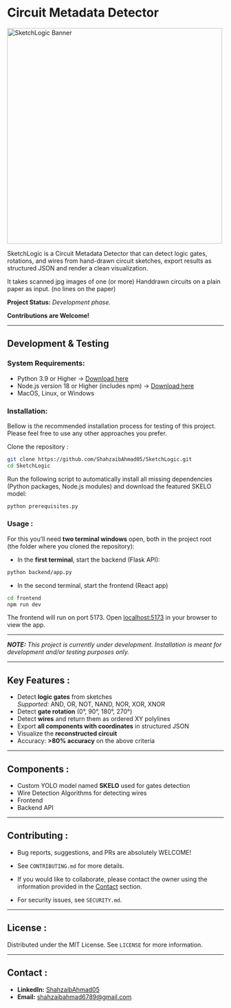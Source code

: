 # Circuit Metadata Detector

<img
  src="https://drive.google.com/uc?export=view&id=1ZD5lsfOeOi-xSQmtKoMcgPF3g8Xy_MFE"
  alt="SketchLogic Banner"
  width="500"
/>


SketchLogic is a Circuit Metadata Detector that can detect logic gates, rotations, and wires from hand-drawn circuit sketches, export results as structured JSON and render a clean visualization.

It takes scanned jpg images of one (or more) Handdrawn circuits on a plain paper as input. (no lines on the paper) 

**Project Status:** *Development phase.* 

**Contributions are Welcome!**

---

## Development & Testing

### System Requirements: 

- Python 3.9 or Higher -> <a href="https://www.python.org/downloads/" target="_blank">Download here</a>
- Node.js version 18 or Higher (includes npm) -> <a href="https://nodejs.org/en/download/" target="_blank">Download here</a>
- MacOS, Linux, or Windows

### Installation:

Bellow is the recommended installation process for testing of this project. Please feel free to use any other approaches you prefer.

Clone the repository :

```bash
git clone https://github.com/ShahzaibAhmad05/SketchLogic.git
cd SketchLogic
````

Run the following script to automatically install all missing dependencies 
(Python packages, Node.js modules) and download the featured SKELO model:

```bash
python prerequisites.py
````

### Usage :

For this you’ll need **two terminal windows** open, both in the project root (the folder where you cloned the repository):

- In the **first terminal**, start the backend (Flask API):


```bash
python backend/app.py
````

- In the second terminal, start the frontend (React app)

```bash
cd frontend
npm run dev
````

The frontend will run on port 5173. Open <a href="http://localhost:5173/" target="_blank">localhost:5173</a> in your browser to view the app.

---

***NOTE:** This project is currently under development. Installation is meant for development and/or testing purposes only.*

---

## Key Features :

- Detect **logic gates** from sketches  
  *Supported:* AND, OR, NOT, NAND, NOR, XOR, XNOR
- Detect **gate rotation** (0°, 90°, 180°, 270°)
- Detect **wires** and return them as ordered XY polylines
- Export **all components with coordinates** in structured JSON
- Visualize the **reconstructed circuit**
- Accuracy: **>80% accuracy** on the above criteria

---

## Components :

- Custom YOLO model named **SKELO** used for gates detection
- Wire Detection Algorithms for detecting wires
- Frontend
- Backend API

---

## Contributing :

- Bug reports, suggestions, and PRs are absolutely WELCOME!

- See `CONTRIBUTING.md` for more details.

- If you would like to collaborate, please contact the owner using the information provided in the [Contact](#contact) section.

- For security issues, see `SECURITY.md`.

---

## License :

Distributed under the MIT License. See `LICENSE` for more information.


---

## Contact :

* **LinkedIn:** [ShahzaibAhmad05](https://www.linkedin.com/in/shahzaibahmad05)
* **Email:** [shahzaibahmad6789@gmail.com](mailto:shahzaibahmad6789@gmail.com)
